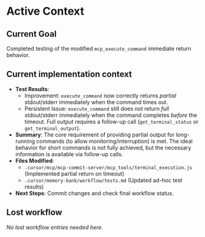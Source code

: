 # Active Context

## Current Goal
Completed testing of the modified `mcp_execute_command` immediate return behavior.

## Current implementation context
- **Test Results**: 
    - Improvement: `execute_command` now correctly returns *partial* stdout/stderr immediately when the command times out.
    - Persistent Issue: `execute_command` still does *not* return *full* stdout/stderr immediately when the command completes *before* the timeout. Full output requires a follow-up call (`get_terminal_status` or `get_terminal_output`).
- **Summary**: The core requirement of providing partial output for long-running commands (to allow monitoring/interruption) is met. The ideal behavior for short commands is not fully achieved, but the necessary information is available via follow-up calls.
- **Files Modified**: 
    - `.cursor/mcp/mcp-commit-server/mcp_tools/terminal_execution.js` (Implemented partial return on timeout)
    - `.cursor/memory-bank/workflow/tests.md` (Updated ad-hoc test results)
- **Next Steps**: Commit changes and check final workflow status.

## Lost workflow
*No lost workflow entries needed here.*